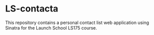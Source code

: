 # LS-contacta
This repository contains a personal contact list web application using Sinatra for the Launch School LS175 course.
